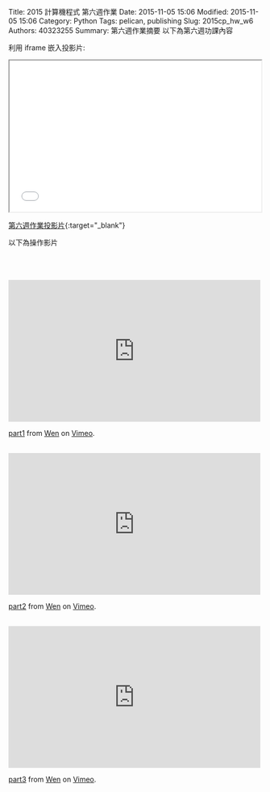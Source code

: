 Title: 2015 計算機程式 第六週作業
Date: 2015-11-05 15:06
Modified: 2015-11-05 15:06
Category: Python
Tags: pelican, publishing
Slug: 2015cp_hw_w6
Authors: 40323255
Summary: 第六週作業摘要
以下為第六週功課內容

利用 iframe 嵌入投影片:

<iframe src="simplest4.html" width="500" height="300"></iframe>

[第六週作業投影片](simplest4.html){:target="_blank"}

<p>以下為操作影片<p>
<br/>
<https://copy.com/UROvg8KgZeBlRnEO>
<br/>
<https://copy.com/Uifj8lpsVniO6OMS>
<br/>
<https://copy.com/cXJ1cZDVBt8vzpD1
<br/>
<iframe src="https://player.vimeo.com/video/144589840" width="500" height="281" frameborder="0" webkitallowfullscreen mozallowfullscreen allowfullscreen></iframe>
<p><a href="https://vimeo.com/144589840">part1</a> from <a href="https://vimeo.com/user45488436">Wen</a> on <a href="https://vimeo.com">Vimeo</a>.</p>
<br/>
<iframe src="https://player.vimeo.com/video/144590229" width="500" height="281" frameborder="0" webkitallowfullscreen mozallowfullscreen allowfullscreen></iframe>
<p><a href="https://vimeo.com/144590229">part2</a> from <a href="https://vimeo.com/user45488436">Wen</a> on <a href="https://vimeo.com">Vimeo</a>.</p>
<br/>
<iframe src="https://player.vimeo.com/video/144592242" width="500" height="281" frameborder="0" webkitallowfullscreen mozallowfullscreen allowfullscreen></iframe>
<p><a href="https://vimeo.com/144592242">part3</a> from <a href="https://vimeo.com/user45488436">Wen</a> on <a href="https://vimeo.com">Vimeo</a>.</p>